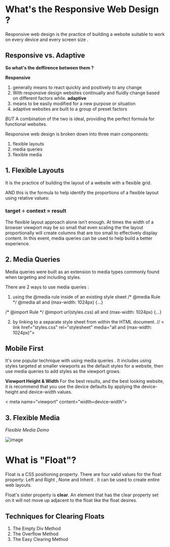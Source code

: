 # What's the Responsive Web Design ?

Responsive web design is the practice of building a website suitable to work on every device and every screen size .

## Responsive vs. Adaptive 

**So what's the deffirence between them ?**

**Responsive** 
1. generally means to react quickly and positively to any change 
2. With responsive design websites continually and fluidly change based on different factors
 while.
 **adaptive** 
 1. means to be easily modified for a new purpose or situation
 2. adaptive websites are built to a group of preset factors

 *BUT*
 A combination of the two is ideal, providing the perfect formula for functional websites.


Responsive web design is broken down into three main components:
1. flexible layouts
2. media queries
3. flexible media


## 1. Flexible Layouts

 It is the practice of building the layout of a website with a flexible grid.

  AND this is the formula to help identify the proportions of a flexible layout using relative values:

  ### target ÷ context = result

  The flexible layout approach alone isn’t enough. At times the width of a browser viewport may be so small that even scaling the the layout proportionally will create columns that are too small to effectively display content.
  In this event, media queries can be used to help build a better experience.

## 2. Media Queries
 
 Media queries were built as an extension to media types commonly found when targeting and including styles.

 There are 2 ways to use media queries :
 1. using the @media rule inside of an existing style sheet 
 /* @media Rule */
@media all and (max-width: 1024px) {...}

/* @import Rule */
@import url(styles.css) all and (max-width: 1024px) {...}


 2. by linking to a separate style sheet from within the HTML document. // < link href="styles.css" rel="stylesheet" media="all and (max-width: 1024px)">

## Mobile First

It's one popular technique with using media queries . It includes using styles targeted at smaller viewports as the default styles for a website, then use media queries to add styles as the viewport grows.

 
 **Viewport Height & Width**
 For the best results, and the best looking website, it is recommend that you use the device defaults by applying the device-height and device-width values.

 < meta name="viewport" content="width=device-width">

## 3. Flexible Media

*Flexible Media Demo*

![image](https://css-tricks.com/wp-content/uploads/2012/09/flexible-images.jpg)

# What is "Float"?

Float is a CSS positioning property.
There are four valid values for the float property:  Left and Right , None and Inherit .
it can be used to create entire web layouts.

Float's sister property is **clear**. An element that has the clear property set on it will not move up adjacent to the float like the float desires.

## Techniques for Clearing Floats
 
 1. The Empty Div Method
 2. The Overflow Method
 3. The Easy Clearing Method

 






